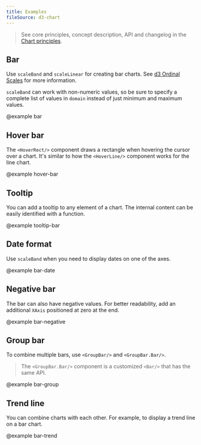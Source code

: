 ```yaml
---
title: Examples
fileSource: d3-chart
---
```


> See core principles, concept description, API and changelog in the [Chart principles](/data-display/d3-chart/).

## Bar

Use `scaleBand` and `scaleLinear` for creating bar charts. See [d3 Ordinal Scales](https://github.com/d3/d3-scale#ordinal-scales) for more information.

`scaleBand` can work with non-numeric values, so be sure to specify a complete list of values in `domain` instead of just minimum and maximum values.

@example bar

## Hover bar

The `<HoverRect/>` component draws a rectangle when hovering the cursor over a chart. It's similar to how the `<HoverLine/>` component works for the line chart.

@example hover-bar

## Tooltip

You can add a tooltip to any element of a chart. The internal content can be easily identified with a function.

@example tooltip-bar

## Date format

Use `scaleBand` when you need to display dates on one of the axes.

@example bar-date

## Negative bar

The bar can also have negative values. For better readability, add an additional `XAxis` positioned at zero at the end.

@example bar-negative

## Group bar

To combine multiple bars, use `<GroupBar/>` and `<GroupBar.Bar/>`.

> The `<GroupBar.Bar/>` component is a customized `<Bar/>` that has the same API.

@example bar-group

## Trend line

You can combine charts with each other. For example, to display a trend line on a bar chart.

@example bar-trend
